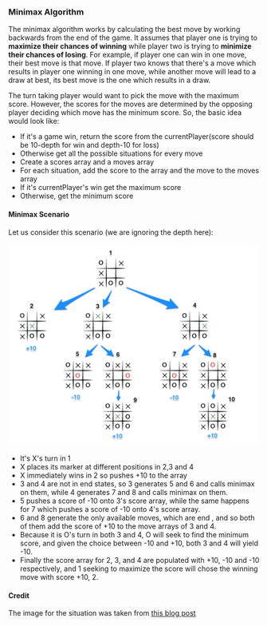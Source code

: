 ### Minimax Algorithm

The minimax algorithm works by calculating the best move by working backwards from the end of the game. It assumes that player one is trying to **maximize their chances of winning** while player two is trying to **minimize their chances of losing**. For example, if player one can win in one move, their best move is that move. If player two knows that there's a move which results in player one winning in one move, while another move will lead to a draw at best, its best move is the one which results in a draw.

The turn taking player would want to pick the move with the maximum score. However, the scores for the moves are determined by the opposing player deciding which move has the minimum score.
So, the basic idea would look like:

- If it's a game win, return the score from the currentPlayer(score should be 10-depth for win and depth-10 for loss)
- Otherwise get all the possible situations for every move
- Create a scores array and a moves array
- For each situation, add the score to the array and the move to the moves array
- If it's currentPlayer's win get the maximum score
- Otherwise, get the minimum score

#### Minimax Scenario

Let us consider this scenario (we are ignoring the depth here):

![Minimax scenario](./Images/minimax-image.png)

- It's X's turn in 1
- X places its marker at different positions in 2,3 and 4
- X immediately wins in 2 so pushes +10 to the array
- 3 and 4 are not in end states, so 3 generates 5 and 6 and calls minimax on them, while 4 generates 7 and 8 and calls minimax on them.
- 5 pushes a score of -10 onto 3's score array, while the same happens for 7 which pushes a score of -10 onto 4's score array.
- 6 and 8 generate the only available moves, which are end , and so both of them add the score of +10 to the move arrays of 3 and 4.
- Because it is O's turn in both 3 and 4, O will seek to find the minimum score, and given the choice between -10 and +10, both 3 and 4 will yield -10.
- Finally the score array for 2, 3, and 4 are populated with +10, -10 and -10 respectively, and 1 seeking to maximize the score will chose the winning move with score +10, 2.

#### Credit

The image for the situation was taken from [this blog post](https://www.neverstopbuilding.com/blog/minimax)
